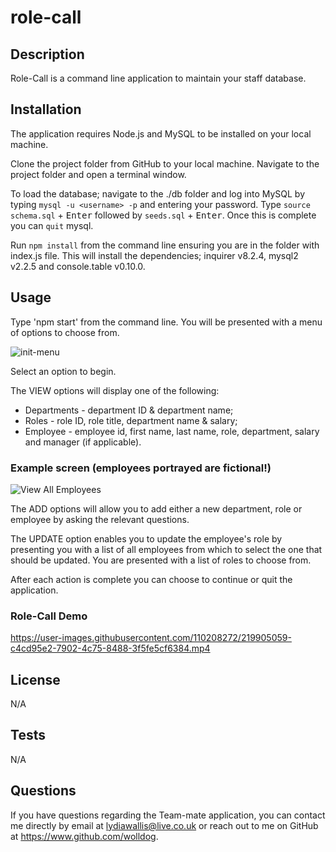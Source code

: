 # role-call

## Description

Role-Call is a command line application to maintain your staff database. 

## Installation

The application requires Node.js and MySQL to be installed on your local machine. 

Clone the project folder from GitHub to your local machine.  Navigate to the project folder and open a terminal window.

To load the database; navigate to the ./db folder and log into MySQL by typing `mysql -u <username> -p` and entering your password. Type `source schema.sql` + <kbd>Enter</kbd> followed by `seeds.sql` + <kbd>Enter</kbd>. Once this is complete you can `quit` mysql.

Run `npm install` from the command line ensuring you are in the folder with index.js file. This will install the dependencies; inquirer v8.2.4, mysql2 v2.2.5 and console.table v0.10.0. 

## Usage

Type 'npm start' from the command line. You will be presented with a menu of options to choose from. 

![init-menu](https://user-images.githubusercontent.com/110208272/219264056-b2237fab-7e58-4ac1-a96b-357144a89f79.png)

Select an option to begin.

The VIEW options will display one of the following:

- Departments - department ID & department name;
- Roles - role ID, role title, department name & salary;
- Employee - employee id, first name, last name, role, department, salary and manager (if applicable).

### Example screen (employees portrayed are fictional!)

![View All Employees](https://user-images.githubusercontent.com/110208272/219263504-2fb4d4ef-bdaf-4782-93b1-2d8ed8717bdd.png)

The ADD options will allow you to add either a new department, role or employee by asking the relevant questions.

The UPDATE option enables you to update the employee's role by presenting you with a list of all employees from which to select the one that should be updated. You are presented with a list of roles to choose from.

After each action is complete you can choose to continue or quit the application.

### Role-Call Demo

https://user-images.githubusercontent.com/110208272/219905059-c4cd95e2-7902-4c75-8488-3f5fe5cf6384.mp4

## License

N/A

## Tests

N/A

## Questions

  If you have questions regarding the Team-mate application,
  you can contact me directly by email at lydiawallis@live.co.uk or reach out
  to me on GitHub at https://www.github.com/wolldog.





